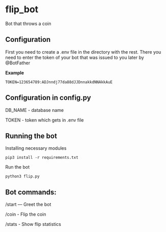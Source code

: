 # flip_bot
Bot that throws a coin



## **Configuration**
 
First you need to create a .env file in the directory with the rest. There you need to enter the token of your bot that was issued to you later by @BotFather

**Example**
```env
TOKEN=123654789:ADJnndj77da88dJJDnnakkdNNAkkAuE
```

## Configuration in config.py
DB_NAME - database name

TOKEN - token which gets in .env file

## **Running the bot**
Installing necessary modules
```
pip3 install -r requirements.txt
```
Run the bot
```
python3 flip.py
```

## Bot commands:
/start — Greet the bot

/coin - Flip the coin

/stats - Show flip statistics
